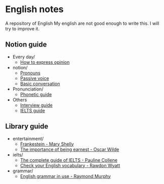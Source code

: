 # English notes

A repository of English   My english are not good enough to write this. I will try to improve it. 

## Notion guide

- Every day/
  - [How to express opinion](notion/grammar/how-to-express-opinion.md)
- notion/
  - [Pronouns](notion/grammar/pronouns.md)
  - [Passive voice](notion/grammar/passive-voice.md)
  - [Basic conversation](notion/grammar/basic-conversation.md)
- Pronunciation/
  - [Phonetic guide](notion/pronunciation/phonetic-guide.md)
- Others
  - [Interview guide](notion/others/interview-guide.md)
  - [IELTS guide](notion/others/ielts-preparation.md)

## Library guide

- entertainment/
    - [Frankestein - Mary Shelly](library/entertainment/frankestein.md)
    - [The importance of being earnest - Oscar Wilde](library/entertainment/the-importance-of-being-earnest.md)
- ielts/
  - [The complete guide of IELTS - Pauline Collene](library/ielts/the-complete-guide-of-ielts.md)
  - [Check your English vocabulary - Rawdon Wyatt](library/ielts/check-your-english-vocabulary.md)
- grammar/
  - [English grammar in use - Raymond Murphy](library/grammar/english-grammar-in-use-intermediate.md)
